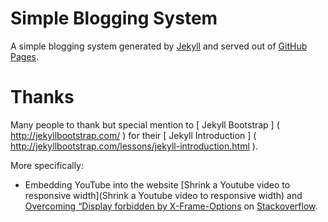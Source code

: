 # Simple Blogging System


A simple blogging system generated by [Jekyll](http://jekyllrb.com/) 
and served out of [GitHub Pages](http://pages.github.com/).

# Thanks

Many people to thank but special mention to [ Jekyll Bootstrap ] ( http://jekyllbootstrap.com/ ) for their 
[ Jekyll Introduction ] ( http://jekyllbootstrap.com/lessons/jekyll-introduction.html ).

More specifically:

- Embedding YouTube into the website [Shrink a Youtube video to responsive width](Shrink a Youtube video to responsive width)
and [Overcoming “Display forbidden by X-Frame-Options](http://stackoverflow.com/questions/6666423/overcoming-display-forbidden-by-x-frame-options#answer-7469997) on 
[Stackoverflow](http://stackoverflow.com/).








